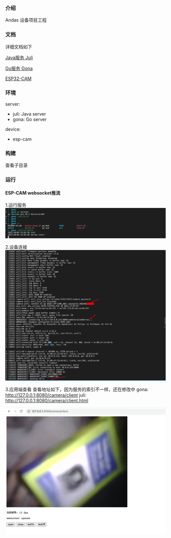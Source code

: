 <!--
 * @Author: Vitcou
 * @Date: 2022-07-21 01:47:54
 * @Description: 
-->
### 介绍
Andas 设备项目工程

### 文档

详细文档如下

[Java服务 Juli](./server/juli/README-zh.md)

[Go服务 Gona](./server/gona/README-zh.md)

[ESP32-CAM](./device/esp32-cam/README-zh.md)

### 环境
server: 
+ juli: Java server
+ gona: Go server

device:
+ esp-cam
  
### 构建

查看子目录

### 运行
#### ESP-CAM websocket推流
1.运行服务
![](.assets/2022-10-04-22-17-07.png)

2.设备连接
![](.assets/2022-10-04-23-06-41.png)

3.应用端查看
查看地址如下，因为服务的索引不一样，还在修改中 
gona: http://127.0.0.1:8080/camera/client
juli: http://127.0.0.1:8080/camera/client.html

![](.assets/2022-10-04-23-10-54.png)